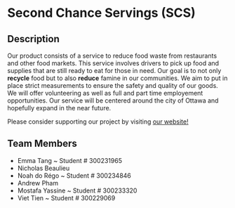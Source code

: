 # Second Chance Servings (SCS)

## Description

Our product consists of a service to reduce food waste from restaurants and other food markets. This service involves drivers to pick up food and supplies that are still ready to eat for those in need. Our goal is to not only **recycle** food but to also **reduce** famine in our communities. We aim to put in place strict measurements to ensure the safety and quality of our goods. We will offer volunteering as well as full and part time employement opportunities. Our service will be centered around the city of Ottawa and hopefully expand in the near future.

Please consider supporting our project by visiting [our website!](https://second-chance-servings.github.io/)

## Team Members

- Emma Tang ~ Student # 300231965
- Nicholas Beaulieu
- Noah do Régo ~ Student # 300234846
- Andrew Pham
- Mostafa Yassine ~ Student # 300233320
- Viet Tien ~ Student # 300229069
